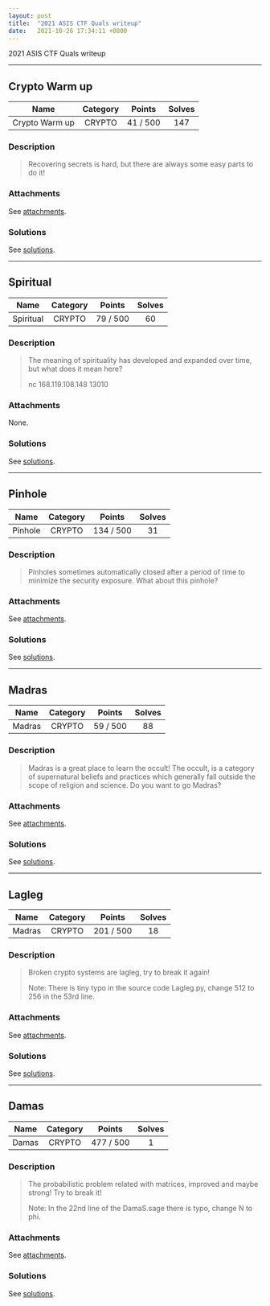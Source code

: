```yaml
---
layout: post
title:  "2021 ASIS CTF Quals writeup"
date:   2021-10-26 17:34:11 +0800
---
```


2021 ASIS CTF Quals writeup

***

## Crypto Warm up

|  Name  |  Category  |  Points  |  Solves  |
| :----: | :----: | :----: | :----: |
|  Crypto Warm up  |  CRYPTO  |  41 / 500  |  147  |

### Description
> Recovering secrets is hard, but there are always some easy parts to do it!

### Attachments
See [attachments](https://github.com/roadicing/ctf-writeups/tree/main/2021/asisctf-quals/crypto-warm-up/attachments).

### Solutions
See [solutions](https://github.com/roadicing/ctf-writeups/tree/main/2021/asisctf-quals/crypto-warm-up/solutions).

***

## Spiritual

|  Name  |  Category  |  Points  |  Solves  |
| :----: | :----: | :----: | :----: |
|  Spiritual  |  CRYPTO  |  79 / 500  |  60  |

### Description
> The meaning of spirituality has developed and expanded over time, but what does it mean here?
>
> nc 168.119.108.148 13010

### Attachments
None.

### Solutions
See [solutions](https://github.com/roadicing/ctf-writeups/tree/main/2021/asisctf-quals/spiritual/solutions).

***

## Pinhole

|  Name  |  Category  |  Points  |  Solves  |
| :----: | :----: | :----: | :----: |
|  Pinhole  |  CRYPTO  |  134 / 500  |  31  |

### Description
> Pinholes sometimes automatically closed after a period of time to minimize the security exposure. What about this pinhole?

### Attachments
See [attachments](https://github.com/roadicing/ctf-writeups/tree/main/2021/asisctf-quals/pinhole/attachments).

### Solutions
See [solutions](https://github.com/roadicing/ctf-writeups/tree/main/2021/asisctf-quals/pinhole/solutions).

***

## Madras

|  Name  |  Category  |  Points  |  Solves  |
| :----: | :----: | :----: | :----: |
|  Madras  |  CRYPTO  |  59 / 500  |  88  |

### Description
> Madras is a great place to learn the occult! The occult, is a category of supernatural beliefs and practices which generally fall outside the scope of religion and science. Do you want to go Madras?

### Attachments
See [attachments](https://github.com/roadicing/ctf-writeups/tree/main/2021/asisctf-quals/madras/attachments).

### Solutions
See [solutions](https://github.com/roadicing/ctf-writeups/tree/main/2021/asisctf-quals/madras/solutions).

***

## Lagleg

|  Name  |  Category  |  Points  |  Solves  |
| :----: | :----: | :----: | :----: |
|  Madras  |  CRYPTO  |  201 / 500  |  18  |

### Description
> Broken crypto systems are lagleg, try to break it again!
> 
> Note: There is tiny typo in the source code Lagleg.py, change 512 to 256 in the 53rd line.

### Attachments
See [attachments](https://github.com/roadicing/ctf-writeups/tree/main/2021/asisctf-quals/lagleg/attachments).

### Solutions
See [solutions](https://github.com/roadicing/ctf-writeups/tree/main/2021/asisctf-quals/lagleg/solutions).

***

## Damas

|  Name  |  Category  |  Points  |  Solves  |
| :----: | :----: | :----: | :----: |
|  Damas  |  CRYPTO  |  477 / 500  |  1  |

### Description
> The probabilistic problem related with matrices, improved and maybe strong! Try to break it!
> 
> Note: In the 22nd line of the DamaS.sage there is typo, change N to phi.

### Attachments
See [attachments](https://github.com/roadicing/ctf-writeups/tree/main/2021/asisctf-quals/damas/attachments).

### Solutions
See [solutions](https://github.com/roadicing/ctf-writeups/tree/main/2021/asisctf-quals/damas/solutions).
